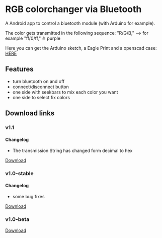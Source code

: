 # RGB colorchanger via Bluetooth
A Android app to control a bluetooth module (with Arduino for example).

The color gets transmitted in the following sequence: "R/G/B," --> for example "ff/0/ff," ≙ purple

Here you can get the Arduino sketch, a Eagle Print and a openscad case: <a href="https://github.com/Lukas-Heiligenbrunner/RGB-Arduino-BT-Eagle-PCB-Case">HERE</a>

## Features
* turn bluetooth on and off
* connect/disconnect button
* one side with seekbars to mix each color you want
* one side to select fix colors

## Download links

### v1.1

#### Changelog
* The transmission String has changed form decimal to hex

<a href="https://github.com/Lukas-Heiligenbrunner/RGB-Arduino-BT-App/releases/download/v1.1/RGB-Arduino-BT-v1_1.apk">Download</a>

### v1.0-stable

#### Changelog
* some bug fixes

<a href="https://github.com/Lukas-Heiligenbrunner/RGB-Arduino-BT-App/releases/download/v1.0-stable/RGB-Arduino-BT-v1_0-stable.apk">Download</a>

### v1.0-beta
 
<a href="https://github.com/Lukas-Heiligenbrunner/RGB-Arduino-BT-App/releases/download/v1.0-beta/RGB-Arduino-BT-v1_0-beta.apk">Download</a>


